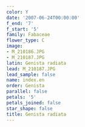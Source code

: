 ```yaml
---
color: Y
date: '2007-06-24T00:00:00'
f_end: '7'
f_start: '5'
family: Fabaceae
flower_type: C
image:
- M_210186.JPG
- M_210187.JPG
latin: Genista radiata
lead: M_210187.JPG
lead_sample: false
name: index.en
order: Genista
parallel: false
petals: '5'
petals_joined: false
star_shape: false
title: Genista radiata
---
```


